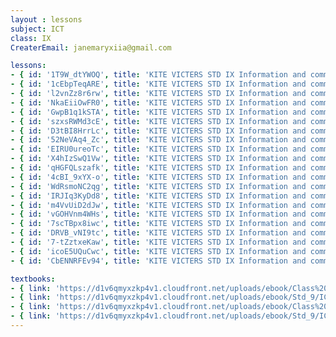 ```yaml
--- 
layout : lessons 
subject: ICT
class: IX
CreaterEmail: janemaryxiia@gmail.com

lessons: 
- { id: '1T9W_dtYWOQ', title: 'KITE VICTERS STD IX Information and communication Technology Class 01 (First Bell-ഫസ്റ്റ് ബെല്‍)' }
- { id: '1cEbpTeqARE', title: 'KITE VICTERS STD IX Information and communication Technology Class 02 (First Bell-ഫസ്റ്റ് ബെല്‍)' }
- { id: 'l2vnZz8r6rw', title: 'KITE VICTERS STD IX Information and communication technology Class 03 (First Bell-ഫസ്റ്റ് ബെല്‍)' }
- { id: 'NkaEiiOwFR0', title: 'KITE VICTERS STD IX Information and communication Technology Class 04 (First Bell-ഫസ്റ്റ് ബെല്‍)' }
- { id: 'GwpB1q1kSTA', title: 'KITE VICTERS STD IX Information and communication Technology Class 05 (First Bell-ഫസ്റ്റ് ബെല്‍)' }
- { id: 'szxsRWMd3cE', title: 'KITE VICTERS STD IX Information and communication Technology Class 06 (First Bell-ഫസ്റ്റ് ബെല്‍)' }
- { id: 'D3tBI8HrrLc', title: 'KITE VICTERS STD IX Information and communication Technology Class 07 (First Bell-ഫസ്റ്റ് ബെല്‍)' }
- { id: '52NeVAq4_Zc', title: 'KITE VICTERS STD IX Information and communication Technology Class 08 (First Bell-ഫസ്റ്റ് ബെല്‍)' }
- { id: 'EIRU0ureoTc', title: 'KITE VICTERS STD IX Information and communication Technology Class 09 (First Bell-ഫസ്റ്റ് ബെല്‍)' }
- { id: 'X4hIzSwQ1Vw', title: 'KITE VICTERS STD IX Information and communication Technology Class 10 (First Bell-ഫസ്റ്റ് ബെല്‍)' }
- { id: 'qHGFQLszafk', title: 'KITE VICTERS STD IX Information and communication Technology Class 11 (First Bell-ഫസ്റ്റ് ബെല്‍)' }
- { id: '4cBI_9xYX-o', title: 'KITE VICTERS STD IX Information and communication Technology Class 12 (First Bell-ഫസ്റ്റ് ബെല്‍)' }
- { id: 'WdRsmoNC2qg', title: 'KITE VICTERS STD IX Information and communication Technology Class 13 (First Bell-ഫസ്റ്റ് ബെല്‍)' }
- { id: 'IRJIq3KyDd8', title: 'KITE VICTERS STD IX Information and communication Technology Class 14 (First Bell-ഫസ്റ്റ് ബെല്‍)' }
- { id: 'm4VvUiD2dJw', title: 'KITE VICTERS STD IX Information and communication Technology Class 15 (First Bell-ഫസ്റ്റ് ബെല്‍)' }
- { id: 'vGOHVnm4WHs', title: 'KITE VICTERS STD IX Information and communication Technology Class 16 (First Bell-ഫസ്റ്റ് ബെല്‍)' }
- { id: '7scTBpx8iwc', title: 'KITE VICTERS STD IX Information and communication Technology Class 17 (First Bell-ഫസ്റ്റ് ബെല്‍)' }
- { id: 'DRVB_vNI9tc', title: 'KITE VICTERS STD IX Information and communication Technology Class 18 (First Bell-ഫസ്റ്റ് ബെല്‍)' }
- { id: '7-tZztxeKaw', title: 'KITE VICTERS STD IX Information and communication Technology Class 19 (First Bell-ഫസ്റ്റ് ബെല്‍)' }
- { id: 'icoE5UQuCwc', title: 'KITE VICTERS STD IX Information and communication Technology Class 20 (First Bell-ഫസ്റ്റ് ബെല്‍)' }
- { id: 'CbENNRFEv94', title: 'KITE VICTERS STD IX Information and communication Technology Class 21 (First Bell-ഫസ്റ്റ് ബെല്‍)' }

textbooks:
- { link: 'https://d1v6qmyxzkp4v1.cloudfront.net/uploads/ebook/Class%209/ICT_Eng_IX_1/ICT_Eng_IX_1.pdf', title: 'ICT Part -1' , medium: 'English' }
- { link: 'https://d1v6qmyxzkp4v1.cloudfront.net/uploads/ebook/Std_9/ICT%20(E)%20IX%20part%202/ICT%20(E)%20IX%20part%202.pdf', title: 'ICT Part -2' , medium: 'English' }
- { link: 'https://d1v6qmyxzkp4v1.cloudfront.net/uploads/ebook/Class%209/ICT_M_Std_IX_Vol_I/ICT_M_Std_IX_Vol_I.pdf', title: 'ICT Part -1' , medium: 'Malayalam' }
- { link: 'https://d1v6qmyxzkp4v1.cloudfront.net/uploads/ebook/Std_9/ICT%20(M)%20IX%20part%202/ICT%20(M)%20IX%20part%202.pdf', title: 'ICT Part -2' , medium: 'Malayalam' }
---
```

